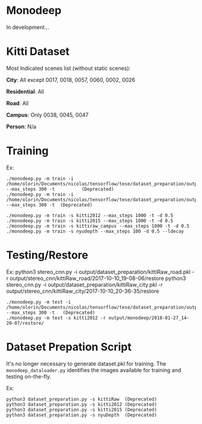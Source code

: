 # Monodeep
In development...

# Kitti Dataset
Most Indicated scenes list (without static scenes):

**City**: All except 0017, 0018, 0057, 0060, 0002, 0026

**Residential**: All

**Road**: All

**Campus**: Only 0038, 0045, 0047

**Person**: N/a

# Training
Ex: 
    
    ./monodeep.py -m train -i /home/olorin/Documents/nicolas/tensorflow/tese/dataset_preparation/output/kittiraw_campus.pkl --max_steps 300 -t			(Deprecated)
    ./monodeep.py -m train -i /home/olorin/Documents/nicolas/tensorflow/tese/dataset_preparation/output/kittiraw_residential_continuous.pkl --max_steps 300 -t	(Deprecated)
	
    ./monodeep.py -m train -s kitti2012 --max_steps 1000 -t -d 0.5
    ./monodeep.py -m train -s kitti2015 --max_steps 1000 -t -d 0.5
    ./monodeep.py -m train -s kittiraw_campus --max_steps 1000 -t -d 0.5
    ./monodeep.py -m train -s nyudepth --max_steps 100 -d 0.5 --ldecay

# Testing/Restore
Ex: 
    python3 stereo_cnn.py -i output/dataset_preparation/kittiRaw_road.pkl -r output/stereo_cnn/kittiRaw_road/2017-10-10_19-08-06/restore
    python3 stereo_cnn.py -i output/dataset_preparation/kittiRaw_city.pkl -r output/stereo_cnn/kittiRaw_city/2017-10-10_20-36-35/restore
    
    ./monodeep.py -m test -i /home/olorin/Documents/nicolas/tensorflow/tese/dataset_preparation/output/kittiraw_campus.pkl --max_steps 300 -t	(Deprecated)
    ./monodeep.py -m test -s kitti2012 -r output/monodeep/2018-01-27_14-20-07/restore/

# Dataset Prepation Script

It's no longer necessary to generate dataset.pkl for training. The `monodeep_dataloader.py` identifies the images available for training and testing on-the-fly.

Ex: 

    python3 dataset_preparation.py -s kittiRaw  (Deprecated)
    python3 dataset_preparation.py -s kitti2012 (Deprecated)
    python3 dataset_preparation.py -s kitti2015 (Deprecated)
    python3 dataset_preparation.py -s nyuDepth  (Deprecated)

